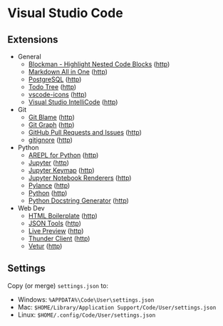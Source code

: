 # Visual Studio Code

## Extensions

* General
  * [Blockman - Highlight Nested Code Blocks](vscode:extension/leodevbro.blockman) ([http](https://marketplace.visualstudio.com/items?itemName=leodevbro.blockman))
  * [Markdown All in One](vscode:extension/yzhang.markdown-all-in-one) ([http](https://marketplace.visualstudio.com/items?itemName=yzhang.markdown-all-in-one))
  * [PostgreSQL](vscode:extension/ms-ossdata.vscode-postgresql) ([http](https://marketplace.visualstudio.com/items?itemName=ms-ossdata.vscode-postgresql))
  * [Todo Tree](vscode:extension/Gruntfuggly.todo-tree) ([http](https://marketplace.visualstudio.com/items?itemName=Gruntfuggly.todo-tree))
  * [vscode-icons](vscode:extension/vscode-icons-team.vscode-icons) ([http](https://marketplace.visualstudio.com/items?itemName=vscode-icons-team.vscode-icons))
  * [Visual Studio IntelliCode](vscode:extension/visualstudioexptteam.vscodeintellicode) ([http](https://marketplace.visualstudio.com/items?itemName=visualstudioexptteam.vscodeintellicode))
* Git
  * [Git Blame](vscode:extension/waderyan.gitblame) ([http](https://marketplace.visualstudio.com/items?itemName=waderyan.gitblame))
  * [Git Graph](vscode:extension/mhutchie.git-graph) ([http](https://marketplace.visualstudio.com/items?itemName=mhutchie.git-graph))
  * [GitHub Pull Requests and Issues](vscode:extension/github.vscode-pull-request-github) ([http](https://marketplace.visualstudio.com/items?itemName=github.vscode-pull-request-github))
  * [gitignore](vscode:extension/codezombiech.gitignore) ([http](https://marketplace.visualstudio.com/items?itemName=codezombiech.gitignore))
* Python
  * [AREPL for Python](vscode:extension/almenon.arepl) ([http](https://marketplace.visualstudio.com/items?itemName=almenon.arepl))
  * [Jupyter](vscode:extension/ms-toolsai.jupyter) ([http](https://marketplace.visualstudio.com/items?itemName=ms-toolsai.jupyter))
  * [Jupyter Keymap](vscode:extension/ms-toolsai.jupyter-keymap) ([http](https://marketplace.visualstudio.com/items?itemName=ms-toolsai.jupyter-keymap))
  * [Jupyter Notebook Renderers](vscode:extension/ms-toolsai.jupyter-renderers) ([http](https://marketplace.visualstudio.com/items?itemName=ms-toolsai.jupyter-renderers))
  * [Pylance](vscode:extension/ms-python.vscode-pylance) ([http](https://marketplace.visualstudio.com/items?itemName=ms-python.vscode-pylance))
  * [Python](vscode:extension/ms-python.python) ([http](https://marketplace.visualstudio.com/items?itemName=ms-python.python))
  * [Python Docstring Generator](vscode:extension/njpwerner.autodocstring) ([http](https://marketplace.visualstudio.com/items?itemName=njpwerner.autodocstring))
* Web Dev
  * [HTML Boilerplate](vscode:extension/sidthesloth.html5-boilerplate) ([http](https://marketplace.visualstudio.com/items?itemName=sidthesloth.html5-boilerplate))
  * [JSON Tools](vscode:extension/eriklynd.json-tools) ([http](https://marketplace.visualstudio.com/items?itemName=eriklynd.json-tools))
  * [Live Preview](vscode:extension/ms-vscode.live-server) ([http](https://marketplace.visualstudio.com/items?itemName=ms-vscode.live-server))
  * [Thunder Client](vscode:extension/rangav.vscode-thunder-client) ([http](https://marketplace.visualstudio.com/items?itemName=rangav.vscode-thunder-client))
  * [Vetur](vscode:extension/octref.vetur) ([http](https://marketplace.visualstudio.com/items?itemName=octref.vetur))

## Settings

Copy (or merge) `settings.json` to:
* Windows: `%APPDATA%\Code\User\settings.json`
* Mac: `$HOME/Library/Application Support/Code/User/settings.json`
* Linux: `$HOME/.config/Code/User/settings.json`
